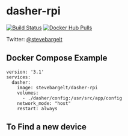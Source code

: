 # dasher-rpi

[![Build Status](https://travis-ci.org/stevebargelt/dasher-rpi.svg?branch=master)](https://travis-ci.org/stevebargelt/dasher-rpi) [![Docker Hub Pulls](https://img.shields.io/docker/pulls/stevebargelt/dasher-rpi.svg)](https://hub.docker.com/r/stevebargelt/dasher-rpi/)

Twitter: [@stevebargelt](http://www.twitter.com/stevebargelt)

## Docker Compose Example

```
version: '3.1'
services:
  dasher:
    image: stevebargelt/dasher-rpi
    volumes:
      - ./dasher/config:/usr/src/app/config
    network_mode: "host"
    restart: always
```

## To Find a new device

## 

